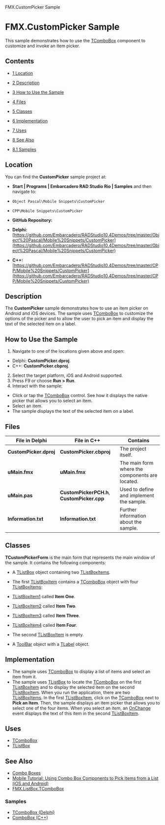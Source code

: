 FMX.CustomPicker Sample[]()
# FMX.CustomPicker Sample 


This sample demonstrates how to use the [TComboBox](http://docwiki.embarcadero.com/Libraries/en/FMX.ListBox.TComboBox) component to customize and invoke an item picker.
## Contents



* [1 Location](#Location)
* [2 Description](#Description)
* [3 How to Use the Sample](#How_to_Use_the_Sample)
* [4 Files](#Files)
* [5 Classes](#Classes)
* [6 Implementation](#Implementation)
* [7 Uses](#Uses)
* [8 See Also](#See_Also)

* [8.1 Samples](#Samples)


## Location 

You can find the **CustomPicker** sample project at:
* **Start | Programs | Embarcadero RAD Studio Rio | Samples** and then navigate to:

* `Object Pascal\Mobile Snippets\CustomPicker`
* `CPP\Mobile Snippets\CustomPicker`

* **GitHub Repository:**

* **Delphi:**[https://github.com/Embarcadero/RADStudio10.4Demos/tree/master/Object%20Pascal/Mobile%20Snippets/CustomPicker](https://github.com/Embarcadero/RADStudio10.4Demos/tree/master/Object%20Pascal/Mobile%20Snippets/CustomPicker)
* **C++:**[https://github.com/Embarcadero/RADStudio10.4Demos/tree/master/CPP/Mobile%20Snippets/CustomPicker](https://github.com/Embarcadero/RADStudio10.4Demos/tree/master/CPP/Mobile%20Snippets/CustomPicker)

## Description 

The **CustomPicker** sample demonstrates how to use an item picker on Android and iOS devices. The sample uses [TComboBox](http://docwiki.embarcadero.com/Libraries/en/FMX.ListBox.TComboBox) to customize the options of the picker and to allow the user to pick an item and display the text of the selected item on a label.
## How to Use the Sample 


1.  Navigate to one of the locations given above and open:

*  Delphi: **CustomPicker.dproj**.
*  C++: **CustomPicker.cbproj**.

2.  Select the target platform, iOS and Android supported.
3.  Press F9 or choose **Run > Run**.
4.  Interact with the sample:

*  Click or tap the [TComboBox](http://docwiki.embarcadero.com/Libraries/en/FMX.ListBox.TComboBox) control. See how it displays the native picker that allows you to select an item.
*  Select an item.
*  The sample displays the text of the selected item on a label.

## Files 



|**File in Delphi**    |**File in C++**                            |**Contains**                                   |
|----------------------|-------------------------------------------|-----------------------------------------------|
|**CustomPicker.dproj**|**CustomPicker.cbproj**                    |The project itself.                            |
|**uMain.fmx**         |**uMain.fmx**                              |The main form where the components are located.|
|**uMain.pas**         |**CustomPickerPCH.h**, **CustomPicker.cpp**|Used to define and implement the sample.       |
|**Information.txt**   |**Information.txt**                        |Further information about the sample.          |


## Classes 

**TCustomPickerForm** is the main form that represents the main window of the sample. It contains the following components:
*  A [TListBox](http://docwiki.embarcadero.com/Libraries/en/FMX.ListBox.TListBox) object containing two [TListBoxItems](http://docwiki.embarcadero.com/Libraries/en/FMX.ListBox.TListBoxItem).

*  The first [TListBoxItem](http://docwiki.embarcadero.com/Libraries/en/FMX.ListBox.TListBoxItem) contains a [TComboBox](http://docwiki.embarcadero.com/Libraries/en/FMX.ListBox.TComboBox) object with four [TListBoxItems](http://docwiki.embarcadero.com/Libraries/en/FMX.ListBox.TListBoxItem):

* [TListBoxItem1](http://docwiki.embarcadero.com/Libraries/en/FMX.ListBox.TListBoxItem) called **Item One**.
* [TListBoxItem2](http://docwiki.embarcadero.com/Libraries/en/FMX.ListBox.TListBoxItem) called **Item Two**.
* [TListBoxItem3](http://docwiki.embarcadero.com/Libraries/en/FMX.ListBox.TListBoxItem) called **Item Three**.
* [TListBoxItem4](http://docwiki.embarcadero.com/Libraries/en/FMX.ListBox.TListBoxItem) called **Item Four**.

*  The second [TListBoxItem](http://docwiki.embarcadero.com/Libraries/en/FMX.ListBox.TListBoxItem) is empty.

*  A [ToolBar](http://docwiki.embarcadero.com/Libraries/en/FMX.StdCtrls.TToolBar) object with a [TLabel](http://docwiki.embarcadero.com/Libraries/en/FMX.StdCtrls.TLabel) object.

## Implementation 


*  The sample uses [TComboBox](http://docwiki.embarcadero.com/Libraries/en/FMX.ListBox.TComboBox) to display a list of items and select an item from it.
*  The sample uses [TListBox](http://docwiki.embarcadero.com/Libraries/en/FMX.ListBox.TListBox) to locate the [TComboBox](http://docwiki.embarcadero.com/Libraries/en/FMX.ListBox.TComboBox) on the first [TListBoxItem](http://docwiki.embarcadero.com/Libraries/en/FMX.ListBox.TListBoxItem) and to display the selected item on the second [TListBoxItem](http://docwiki.embarcadero.com/Libraries/en/FMX.ListBox.TListBoxItem).
When you run the application, there are two [TListBoxItems](http://docwiki.embarcadero.com/Libraries/en/FMX.ListBox.TListBoxItem). In the first [TListBoxItem](http://docwiki.embarcadero.com/Libraries/en/FMX.ListBox.TListBoxItem), click on the [TComboBox](http://docwiki.embarcadero.com/Libraries/en/FMX.ListBox.TComboBox) next to **Pick an Item**. Then, the sample displays an item picker that allows you to select one of the four items. When you select an item, an [OnChange](http://docwiki.embarcadero.com/Libraries/en/FMX.ListBox.TCustomComboBox.OnChange) event displays the text of this item in the second [TListBoxItem](http://docwiki.embarcadero.com/Libraries/en/FMX.ListBox.TListBoxItem).
## Uses 


* [TComboBox](http://docwiki.embarcadero.com/Libraries/en/FMX.ListBox.TComboBox)
* [TListBox](http://docwiki.embarcadero.com/Libraries/en/FMX.ListBox.TListBox)

## See Also 


* [Combo Boxes](http://docwiki.embarcadero.com/RADStudio/en/Combo_Boxes)
* [Mobile Tutorial: Using Combo Box Components to Pick Items from a List (iOS and Android)](http://docwiki.embarcadero.com/RADStudio/en/Mobile_Tutorial:_Using_Combo_Box_Components_to_Pick_Items_from_a_List_(iOS_and_Android))
* [FMX.ListBox.TComboBox](http://docwiki.embarcadero.com/Libraries/en/FMX.ListBox.TComboBox)

### Samples 


* [TComboBox (Delphi)](http://docwiki.embarcadero.com/CodeExamples/en/TComboBox_%28Delphi%29)
* [ComboBox (C++)](http://docwiki.embarcadero.com/CodeExamples/en/ComboBox_%28C%2B%2B%29)





